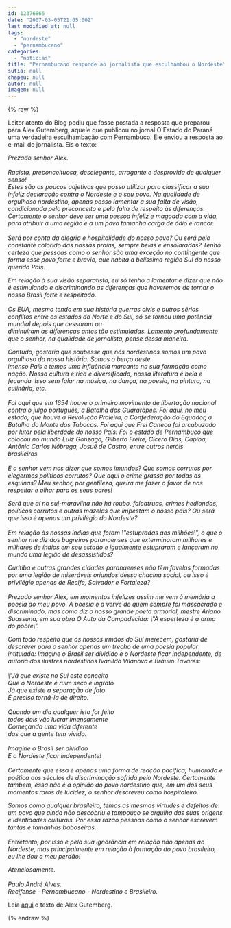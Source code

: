 ```yaml
---
id: 12376866
date: "2007-03-05T21:05:00Z"
last_modified_at: null
tags:
  - "nordeste"
  - "pernambucano"
categories:
  - "noticias"
title: "Pernambucano responde ao jornalista que esculhambou o Nordeste"
sutia: null
chapeu: null
autor: null
imagem: null
---
```

{% raw %}
<p><P>Leitor atento do Blog pediu que fosse postada a&nbsp;resposta que preparou para Alex Gutemberg, aquele que publicou no jornal O Estado do Paraná uma verdadeira esculhambação com Pernambuco. Ele enviou a resposta ao e-mail do jornalista. Eis o texto:</P></p>
<p><P><EM>Prezado senhor Alex.<BR><BR>Racista, preconceituosa, deselegante, arrogante e desprovida de qualquer senso!<BR>Estes são os poucos adjetivos que posso utilizar para classificar a sua infeliz declaração contra o Nordeste e o seu povo. Na qualidade de orgulhoso nordestino, apenas posso lamentar a sua falta de visão, condicionada pelo preconceito e pela falta de respeito às diferenças. Certamente o senhor deve ser uma pessoa infeliz e magoada com a vida, para atribuir à uma região e a um povo tamanha carga de ódio e rancor.<BR><BR>Será por conta da alegria e hospitalidade do nosso povo? Ou será pelo constante colorido das nossas praias, sempre belas e ensolaradas? Tenho certeza que pessoas como o senhor são uma exceção no contingente que forma esse povo forte e bravio, que habita a belíssima região Sul do nosso querido País.</EM></P></p>
<p><P><EM>Em relação à sua visão separatista, eu só tenho a lamentar e dizer que não é estimulando e discriminando as diferenças que haveremos de tornar o nosso Brasil forte e respeitado.<BR><BR>Os EUA, mesmo tendo em sua história guerras civis e outros sérios conflitos entre os estados do Norte e do Sul, só se tornou uma potência mundial depois que cessaram ou<BR>diminuíram as diferenças antes tão estimuladas. Lamento profundamente que o senhor, na qualidade de jornalista, pense dessa maneira. </EM></P></p>
<p><P><EM>Contudo, gostaria que soubesse que nós nordestinos somos um povo orgulhoso da nossa história. Somos o berço deste<BR>imenso País e temos uma influência marcante na sua formação como nação. Nossa cultura é rica e diversificada, nossa literatura é bela e fecunda. Isso sem falar na música, na dança, na poesia, na pintura, na culinária, etc. <BR><BR>Foi aqui que em 1654 houve o primeiro movimento de libertação nacional contra o julgo português, a Batalha dos Guararapes. Foi aqui, no meu estado, que houve a Revolução Praieira, a Confederação do Equador, a Batalha do Monte das Tabocas. Foi aqui que Frei Caneca foi arcabuzado por lutar pela liberdade do nosso País! Foi o estado de Pernambuco que colocou no mundo Luiz Gonzaga, Gilberto Freire, Cícero Dias, Capiba, Antônio Carlos Nóbrega, Josué de Castro, entre outros heróis<BR>brasileiros.<BR><BR>E o senhor vem nos dizer que somos imundos? Que somos corrutos por elegermos políticos corrutos? Que aqui o crime grassa por todas as esquinas? Meu senhor, por gentileza, queira me fazer o favor de nos respeitar e olhar para os seus pares!</EM></P></p>
<p><P><EM>Será que aí no sul-maravilha não há roubo, falcatruas, crimes hediondos, políticos corrutos e outras mazelas que impestam o nosso país? Ou será que isso é apenas um privilégio do Nordeste?<BR><BR>Em relação às nossas índias que foram \"estupradas aos milhões\", o que o senhor me diz dos bugreiros paranaenses que exterminaram milhares e milhares de índios em seu estado e igualmente estupraram e lançaram no mundo uma legião de desassistidos?</EM></P></p>
<p><P><EM>Curitiba e outras grandes cidades paranaenses não têm favelas formadas por uma legião de miseráveis oriundos dessa chacina social, ou isso é privilégio apenas de Recife, Salvador e Fortaleza?<BR><BR>Prezado senhor Alex, em momentos infelizes assim me vem à memória a poesia do meu povo. A poesia e a verve de quem sempre foi massacrado e discriminado, mas como diz o nosso grande poeta armorial, mestre Ariano Suassuna, em sua obra O Auto da Compadecida: \"A esperteza é a arma do pobre\".</EM></P></p>
<p><P><EM>Com todo respeito que os nossos irmãos do Sul merecem, gostaria de descrever para o senhor apenas um trecho de uma poesia popular intitulada: Imagine o Brasil ser dividido e o Nordeste ficar independente, de autoria dos ilustres nordestinos Ivanildo Vilanova e Bráulio Tavares:<BR><BR>\"Já que existe no Sul este conceito<BR>Que o Nordeste é ruim seco e ingrato<BR>Já que existe a separação de fato<BR>É preciso torná-la de direito.<BR><BR>Quando um dia qualquer isto for feito<BR>todos dois vão lucrar imensamente<BR>Começando uma vida diferente<BR>das que a gente tem vivido.<BR><BR>Imagine o Brasil ser dividido<BR>E o Nordeste ficar independente!<BR><BR>Certamente que essa é apenas uma forma de reação pacífica, humorada e poética aos séculos de discriminação sofrida pelo Nordeste. Certamente também, essa não é a opinião do povo nordestino que, em um dos seus momentos raros de lucidez, o senhor descreveu como hospitaleiro.</EM></P></p>
<p><P><EM>Somos como qualquer brasileiro, temos as mesmas virtudes e defeitos de um povo que ainda não descobriu e tampouco se orgulha das suas origens e identidades culturais. Por essa razão pessoas como o senhor escrevem tantas e tamanhas baboseiras.<BR><BR>Entretanto, por isso e pela sua ignorância em relação não apenas ao Nordeste, mas principalmente em relação à formação do povo brasileiro, eu lhe dou o meu perdão!</EM></P></p>
<p><P><EM>Atenciosamente.<BR><BR>Paulo André Alves.<BR>Recifense - Pernambucano - Nordestino e Brasileiro.</EM></P></p>
<p><P>Leia <A href=\"https://jc3.uol.com.br/blogs/blogdejamildo/2007/03/04/index.php#5932\">aqui</A> o texto de Alex Gutemberg.</P> </p>
{% endraw %}